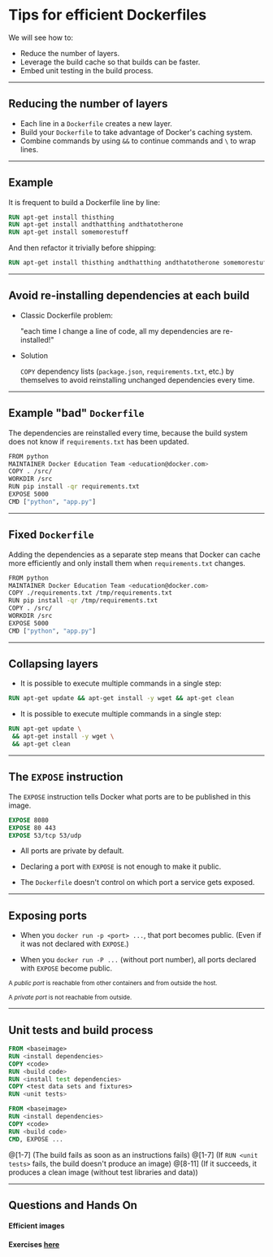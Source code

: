 # Tips for efficient Dockerfiles

We will see how to:

* Reduce the number of layers.
* Leverage the build cache so that builds can be faster.
* Embed unit testing in the build process.

---
## Reducing the number of layers

* Each line in a `Dockerfile` creates a new layer.
* Build your `Dockerfile` to take advantage of Docker's caching system.
* Combine commands by using `&&` to continue commands and `\` to wrap lines.

---
## Example

It is frequent to build a Dockerfile line by line:

```dockerfile
RUN apt-get install thisthing
RUN apt-get install andthatthing andthatotherone
RUN apt-get install somemorestuff
```

And then refactor it trivially before shipping:

```dockerfile
RUN apt-get install thisthing andthatthing andthatotherone somemorestuff
```

---
## Avoid re-installing dependencies at each build

* Classic Dockerfile problem:

  "each time I change a line of code, all my dependencies are re-installed!"

* Solution

  `COPY` dependency lists (`package.json`, `requirements.txt`, etc.)
  by themselves to avoid reinstalling unchanged dependencies every time.

---
## Example "bad" `Dockerfile`

The dependencies are reinstalled every time, because the build system does not know if `requirements.txt` has been updated.

```bash
FROM python
MAINTAINER Docker Education Team <education@docker.com>
COPY . /src/
WORKDIR /src
RUN pip install -qr requirements.txt
EXPOSE 5000
CMD ["python", "app.py"]
```

---
## Fixed `Dockerfile`

Adding the dependencies as a separate step means that Docker can cache more efficiently and only install them when `requirements.txt` changes.

```bash
FROM python
MAINTAINER Docker Education Team <education@docker.com>
COPY ./requirements.txt /tmp/requirements.txt
RUN pip install -qr /tmp/requirements.txt
COPY . /src/
WORKDIR /src
EXPOSE 5000
CMD ["python", "app.py"]
```

---
## Collapsing layers

- It is possible to execute multiple commands in a single step:

```dockerfile
RUN apt-get update && apt-get install -y wget && apt-get clean
```

- It is possible to execute multiple commands in a single step:

```dockerfile
RUN apt-get update \
 && apt-get install -y wget \
 && apt-get clean
```

---

## The `EXPOSE` instruction

The `EXPOSE` instruction tells Docker what ports are to be published
in this image.

```dockerfile
EXPOSE 8080
EXPOSE 80 443
EXPOSE 53/tcp 53/udp
```

* All ports are private by default.

* Declaring a port with `EXPOSE` is not enough to make it public.

* The `Dockerfile` doesn't control on which port a service gets exposed.

---

## Exposing ports

* When you `docker run -p <port> ...`, that port becomes public.
    (Even if it was not declared with `EXPOSE`.)

* When you `docker run -P ...` (without port number), all ports
  declared with `EXPOSE` become public.

<small>A *public port* is reachable from other containers and from outside the host.</small>

<small>A *private port* is not reachable from outside.</small>

---
## Unit tests and build process

```dockerfile
FROM <baseimage>
RUN <install dependencies>
COPY <code>
RUN <build code>
RUN <install test dependencies>
COPY <test data sets and fixtures>
RUN <unit tests>

FROM <baseimage>
RUN <install dependencies>
COPY <code>
RUN <build code>
CMD, EXPOSE ...
```

@[1-7]  (The build fails as soon as an instructions fails)
@[1-7] (If `RUN <unit tests>` fails, the build doesn't produce an image)
@[8-11] (If it succeeds, it produces a clean image (without test libraries and data))


---
## Questions and Hands On

#### Efficient images

#### Exercises [here](https://github.com/mogensen/docker-handson-training/tree/master/1.3-Docker-files/1-efficient-docker-files)
